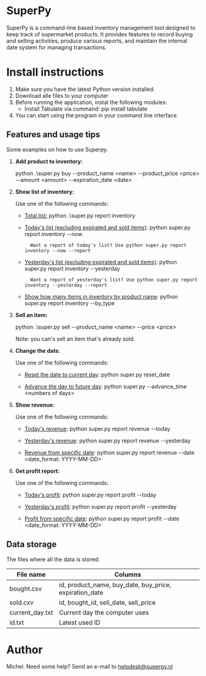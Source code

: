 # SuperPy
SuperPy is a command-line based inventory management tool designed to keep track of supermarket products. It provides features to record buying and selling activities, produce various reports, and maintain the internal date system for managing transactions.

# Install instructions

1. Make sure you have the latest Python version installed.
2. Download alle files to your computer
3. Before running the application, instal the following modules:
    * Install Tabulate via command: pip install tabulate
4. You can start using the program in your command line interface.

## Features and usage tips
Some examples on how to use Superpy.
1. **Add product to inventory:**

    python .\super.py buy --product_name \<name> --product_price \<price> --amount \<amount> --expiration_date \<date>

2. **Show list of inventory:**

    Use one of the following commands:

    * <u>Total list:</u> python .\super.py report inventory
    
    * <u>Today's list (excluding expirated and sold items)</u>: python super.py report inventory --now
    
            Want a report of today's list? Use python super.py report inventory --now --report

    * <u>Yesterday's list (excluding expirated and sold items)</u>: python super.py report inventory --yesterday
            
            Want a report of yesterday's list? Use python super.py report inventory --yesterday --report

    * <u>Show how many items in inventory by product name</u>: python super.py report inventory --by_type

3. **Sell an item:**

    python .\super.py sell --product_name \<name> --price \<price>

    Note: you can's sell an item that's already sold.

4. **Change the date.**
    
    Use one of the following commands:

    * <u>Reset the date to current day</u>: python super.py reset_date
    
    * <u>Advance the day to future day</u>: python super.py --advance_time \<numbers of days>

5. **Show revenue:**
    
    Use one of the following commands:

    * <u>Today's revenue</u>: python super.py report revenue --today

    * <u>Yesterday's revenue</u>: python super.py report revenue --yesterday

    * <u>Revenue from specific date</u>: python super.py report revenue --date \<date_format: YYYY-MM-DD>

6. **Get profit report:**
    
    Use one of the following commands:

    * <u>Today's profit</u>: python super.py report profit --today

    * <u>Yesterday's profit</u>: python super.py report profit --yesterday

    * <u>Profit from specific date</u>: python super.py report profit --date \<date_format: YYYY-MM-DD>

## Data storage
The files where all the data is stored:

| File name | Columns |
| ----------- | ----------- |
| bought.csv | id, product_name, buy_date, buy_price, expiration_date |
| sold.cxv | id, bought_id, sell_date, sell_price |
| current_day.txt | Current day the computer uses |
| id.txt | Latest used ID |

# Author
Michel. Need some help? Send an e-mail to helpdesk@superpy.nl

